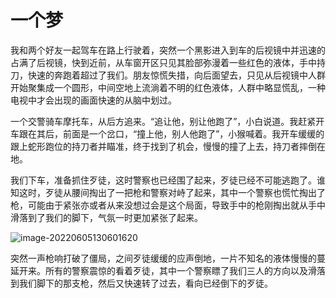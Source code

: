 # 一个梦

我和两个好友一起驾车在路上行驶着，突然一个黑影进入到车的后视镜中并迅速的占满了后视镜，快到近前，从车窗开区只见其脸部弥漫着一些红色的液体，手中持刀，快速的奔跑着超过了我们。朋友惊慌失措，向后面望去，只见从后视镜中人群开始聚集成一个圆形，中间空地上流淌着不明的红色液体，人群中略显慌乱，一种电视中才会出现的画面快速的从脑中划过。

一个交警骑车摩托车，从后方追来。“追让他，别让他跑了”，小白说道。我赶紧开车跟在其后，前面是一个岔口，“撞上他，别人他跑了”，小猴喊着。我开车缓缓的跟上蛇形跑位的持刀者并瞄准，终于找到了机会，慢慢的撞了上去，持刀者摔倒在地。

我们下车，准备抓住歹徒，这时警察也已经围了起来，歹徒已经不可能逃跑了。谁知这时，歹徒从腰间掏出了一把枪和警察对峙了起来，其中一个警察也慌忙掏出了枪，可能由于紧张亦或者从来没想过会是这个局面，导致手中的枪刚掏出就从手中滑落到了我们的脚下，气氛一时更加紧张了起来。

![image-20220605130601620](./img/image-20220605130601620.png)



突然一声枪响打破了僵局，之间歹徒缓缓的应声倒地，一片不知名的液体慢慢的蔓延开来。所有的警察震惊的看着歹徒，其中一个警察瞟了我们三人的方向以及滑落到我们脚下的那支枪，然后又快速转了过去，看向已经倒下的歹徒。